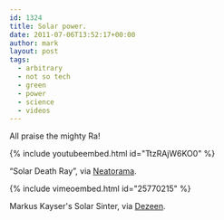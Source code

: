 ```yaml
---
id: 1324
title: Solar power.
date: 2011-07-06T13:52:17+00:00
author: mark
layout: post
tags:
  - arbitrary
  - not so tech
  - green
  - power
  - science
  - videos
---
```

All praise the mighty Ra!

{% include youtubeembed.html id="TtzRAjW6KO0" %}
  
&#8220;Solar Death Ray&#8221;, via [Neatorama](http://www.neatorama.com/2011/01/31/homemade-solar-death-ray/).

{% include vimeoembed.html id="25770215" %}

Markus Kayser's Solar Sinter, via [Dezeen](http://www.dezeenscreen.com/2011/06/30/the-solar-sinter-by-markus-kayser/).
